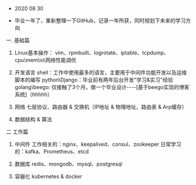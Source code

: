 * 2020 08 30
- 毕业一年了，重新整理一下GitHub，记录一年所获，同时规划下未来的学习方向


一. 基础篇

1. Linux基本操作：
   vim、rpmbuilt、logrotate、iptable、tcpdump、cpu\mem\io\网络性能调优
   
2. 开发语言
   shell：工作中使用最多的语言，主要用于中间件功能开发以及运维脚本的编写
   python\Django：毕业前有两年后台开发"学习&实习"经验
   golang\beego: 仅接触了3个月，做一个毕业设计----[基于beego实现的博客系统]（hhhhh）

3. 网络
   七层协议、路由器 & 交换机（IP地址 & 物理地址，路由表 & Arp缓存）

4. 数据结构 & 算法
 

二 工作篇
1. 中间件
   工作相关的：nginx、keepalived、consul、zookeeper
   日常学习的：kafka、Prometheus、etcd
   
2. 数据库
   redis、mongodb、mysql、postgresql
   
3. 容器化
   kubernetes & docker




